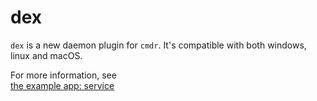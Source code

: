 # dex

`dex` is a new daemon plugin for `cmdr`. It's compatible with both windows, linux and macOS.

For more information, see  
[the example app: service](https://github.com/hedzr/cmdr-examples/tree/master/examples/service)






